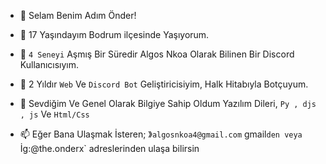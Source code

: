 - 👋 Selam Benim Adım Önder!

- 🔱 17 Yaşındayım Bodrum ilçesinde Yaşıyorum.

- 👀 `4 Seneyi` Aşmış Bir Süredir Algos Nkoa Olarak Bilinen Bir Discord Kullanıcısıyım.

- 🌱 2 Yıldır `Web` Ve `Discord Bot` Geliştiricisiyim, Halk Hitabıyla Botçuyum.

- 💞️ Sevdiğim Ve Genel Olarak Bilgiye Sahip Oldum Yazılım Dileri,
`Py , djs , js` Ve `Html/Css`

- 📫 Eğer Bana Ulaşmak İsteren;
》`algosnkoa4@gmail.com` gmail`den veya `İg:@the.onderx` adreslerinden ulaşa bilirsin

